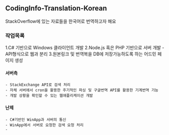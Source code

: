 ## CodingInfo-Translation-Korean

StackOverflow에 있는 자료들을 한국어로 번역하고자 해요

### 작업목록
1.C# 기반으로 Windows 클라이언트 개발
2.Node.js 혹은 PHP 기반으로 서버 개발 - API형식으로 웹과 분리
3.원본링크 및 번역복을 DB에 저장가능하도록 하는 어드민 페이지 생성

#### 서버측
	- StackExchange API로 검색 처리
	- 자체 서버에서 cron을 활용한 주기적인 파싱 및 구글번역 API를 활용한 기계번역 기능
	- 개발 상황을 확인할 수 있는 웹애플리케이션 개발

#### 난제
	- C#기반인 WinApp과 서버의 통신
	- WinApp에서 서버로 요청한 검색 요청 처리
	- 

